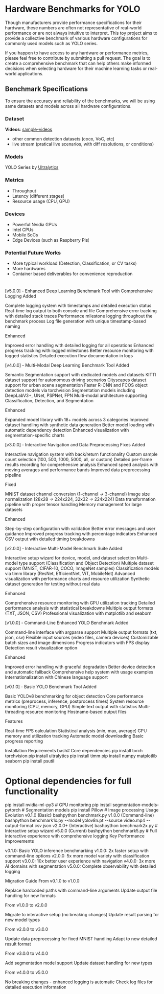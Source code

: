 # Hardware Benchmarks for YOLO

Though manufacturers provide performance specifications for their hardware, these numbers are often not representative of real-world performance or are not always intuitive to interpret. This toy project aims to provide a collective benchmark of various hardware configurations for commonly used models such as YOLO series.

If you happen to have access to any hardware or performance metrics, please feel free to contribute by submitting a pull request. The goal is to create a comprehensive benchmark that can help others make informed decisions when selecting hardware for their machine learning tasks or real-world applications.

## Benchmark Specifications

To ensure the accuracy and reliability of the benchmarks, we will be using same datasets and models across all hardware configurations. 

### Dataset

**Videos**: [sample-videos](https://github.com/intel-iot-devkit/sample-videos)
* other common detection datasets (coco, VoC, etc)
* live stream (pratical live scenarios, with diff resolutions, or conditions)

### Models

YOLO Series by [Ultralytics](https://github.com/ultralytics/ultralytics)

### Metrics

* Throughput
* Latency (different stages)
* Resource usage (CPU, GPU)

### Devices

* Powerful Nvidia GPUs
* Intel CPUs
* Mobile SoCs
* Edge Devices (such as Raspberry Pis)

### Potential Future Works

- More typical workload (Detection, Classification, or CV tasks)
- More hardwares
- Container based deliverables for convenience reproduction






# #####################################################################


[v5.0.0] - Enhanced Deep Learning Benchmark Tool with Comprehensive Logging
Added

Complete logging system with timestamps and detailed execution status
Real-time log output to both console and file
Comprehensive error tracking with detailed stack traces
Performance milestone logging throughout the benchmark process
Log file generation with unique timestamp-based naming

Enhanced

Improved error handling with detailed logging for all operations
Enhanced progress tracking with logged milestones
Better resource monitoring with logged statistics
Detailed execution flow documentation in logs


[v4.0.0] - Multi-Modal Deep Learning Benchmark Tool
Added

Semantic Segmentation support with dedicated models and datasets
KITTI dataset support for autonomous driving scenarios
Cityscapes dataset support for urban scene segmentation
Faster R-CNN and FCOS object detection models via torchvision
Segmentation models including DeepLabV3+, UNet, PSPNet, FPN
Multi-modal architecture supporting Classification, Detection, and Segmentation

Enhanced

Expanded model library with 18+ models across 3 categories
Improved dataset handling with synthetic data generation
Better model loading with automatic dependency detection
Enhanced visualization with segmentation-specific charts


[v3.0.0] - Interactive Navigation and Data Preprocessing Fixes
Added

Interactive navigation system with back/return functionality
Custom sample count selection (100, 500, 1000, 5000, all, or custom)
Detailed per-frame results recording for comprehensive analysis
Enhanced speed analysis with moving averages and performance bands
Improved data preprocessing pipeline

Fixed

MNIST dataset channel conversion (1-channel → 3-channel)
Image size normalization (28x28 → 224x224, 32x32 → 224x224)
Data transformation pipeline with proper tensor handling
Memory management for large datasets

Enhanced

Step-by-step configuration with validation
Better error messages and user guidance
Improved progress tracking with percentage indicators
Enhanced CSV output with detailed timing breakdowns


[v2.0.0] - Interactive Multi-Model Benchmark Suite
Added

Interactive setup wizard for device, model, and dataset selection
Multi-model type support (Classification and Object Detection)
Multiple dataset support (MNIST, CIFAR-10, COCO, ImageNet samples)
Classification models via timm library (ResNet, EfficientNet, ViT, MobileNet)
Advanced visualization with performance charts and resource utilization
Synthetic dataset generation for testing without real data

Enhanced

Comprehensive resource monitoring with GPU utilization tracking
Detailed performance analysis with statistical breakdowns
Multiple output formats (TXT, JSON, CSV)
Professional visualization with matplotlib and seaborn


[v1.0.0] - Command-Line Enhanced YOLO Benchmark
Added

Command-line interface with argparse support
Multiple output formats (txt, json, csv)
Flexible input sources (video files, camera devices)
Customizable batch sizes and image dimensions
Progress indicators with FPS display
Detection result visualization option

Enhanced

Improved error handling with graceful degradation
Better device detection and automatic fallback
Comprehensive help system with usage examples
Internationalization with Chinese language support


[v0.1.0] - Basic YOLO Benchmark Tool
Added

Basic YOLOv8 benchmarking for object detection
Core performance metrics (preprocess, inference, postprocess times)
System resource monitoring (CPU, memory, GPU)
Simple text output with statistics
Multi-threading resource monitoring
Hostname-based output files

Features

Real-time FPS calculation
Statistical analysis (min, max, average)
GPU memory and utilization tracking
Automatic model downloading
Basic progress reporting


Installation Requirements
bash# Core dependencies
pip install torch torchvision
pip install ultralytics
pip install timm
pip install numpy matplotlib seaborn
pip install psutil

# Optional dependencies for full functionality
pip install nvidia-ml-py3  # GPU monitoring
pip install segmentation-models-pytorch  # Segmentation models
pip install Pillow  # Image processing
Usage Evolution
v0.1.0 (Basic)
bashpython benchmark.py
v1.0.0 (Command-line)
bashpython benchmark1x.py --model yolov8n.pt --source video.mp4 --output-format csv json
v2.0.0+ (Interactive)
bashpython benchmark2x.py  # Interactive setup wizard
v5.0.0 (Current)
bashpython benchmark5.py  # Full interactive experience with comprehensive logging
Key Performance Improvements

v0.1.0: Basic YOLO inference benchmarking
v1.0.0: 2x faster setup with command-line options
v2.0.0: 5x more model variety with classification support
v3.0.0: 10x better user experience with navigation
v4.0.0: 3x more AI domains with segmentation
v5.0.0: Complete observability with detailed logging

Migration Guide
From v0.1.0 to v1.0.0

Replace hardcoded paths with command-line arguments
Update output file handling for new formats

From v1.0.0 to v2.0.0

Migrate to interactive setup (no breaking changes)
Update result parsing for new model types

From v2.0.0 to v3.0.0

Update data preprocessing for fixed MNIST handling
Adapt to new detailed result format

From v3.0.0 to v4.0.0

Add segmentation model support
Update dataset handling for new types

From v4.0.0 to v5.0.0

No breaking changes - enhanced logging is automatic
Check log files for detailed execution information

